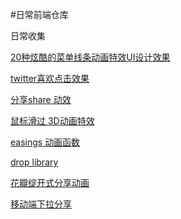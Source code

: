 #日常前端仓库

日常收集

[20种炫酷的菜单线条动画特效UI设计效果](http://panjiachen.github.io/warehouse/LineMenuStyles/) 

[twitter喜欢点击效果](http://panjiachen.github.io/warehouse/twitterLike/) 

[分享share 动效](http://panjiachen.github.io/warehouse/share/)

[鼠标滑过 3D动画特效](http://panjiachen.github.io/warehouse/Direction-aware3D%20/)

[easings 动画函数](http://easings.net/zh-cn)

[drop library](http://github.hubspot.com/drop/docs/welcome/)

[花瓣绽开式分享动画](http://codepen.io/CSS3fx/pen/RNYaoE)

[移动端下拉分享](http://tympanus.net/codrops/2015/10/23/mobile-pull-to-share-interaction-experiment/)

